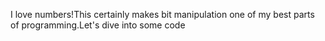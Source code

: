 I love numbers!This certainly makes bit manipulation one of my best parts of programming.Let's dive into some code